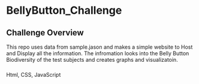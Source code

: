 # BellyButton_Challenge
## Challenge Overview
This repo uses data from sample.jason and makes a simple website to Host and Display all the information. The infromation looks into the Belly Button Biodiversity of the test subjects and creates graphs and visualizatoin. 
### 
Html, CSS, JavaScript

